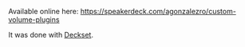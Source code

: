 Available online here: https://speakerdeck.com/agonzalezro/custom-volume-plugins

It was done with [Deckset](http://www.decksetapp.com/).
